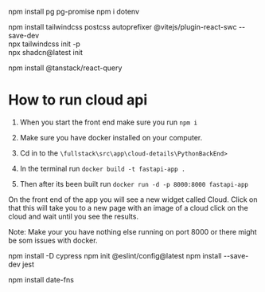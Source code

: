 npm install pg pg-promise
npm i dotenv

npm install tailwindcss postcss autoprefixer @vitejs/plugin-react-swc --save-dev  
npx tailwindcss init -p  
npx shadcn@latest init

npm install @tanstack/react-query

# How to run cloud api

1.  When you start the front end make sure you run `npm i`
2.  Make sure you have docker installed on your computer.

3.  Cd in to the `\fullstack\src\app\cloud-details\PythonBackEnd>`
4.  In the terminal run `docker build -t fastapi-app .`

5.  Then after its been built run `docker run -d -p 8000:8000 fastapi-app`

On the front end of the app you will see a new widget called Cloud.
Click on that this will take you to a new page with an image of a cloud click on the cloud and wait until you see the results.

Note: Make your you have nothing else running on port 8000 or there might be som issues with docker.

npm install -D cypress
npm init @eslint/config@latest
npm install --save-dev jest

npm install date-fns
